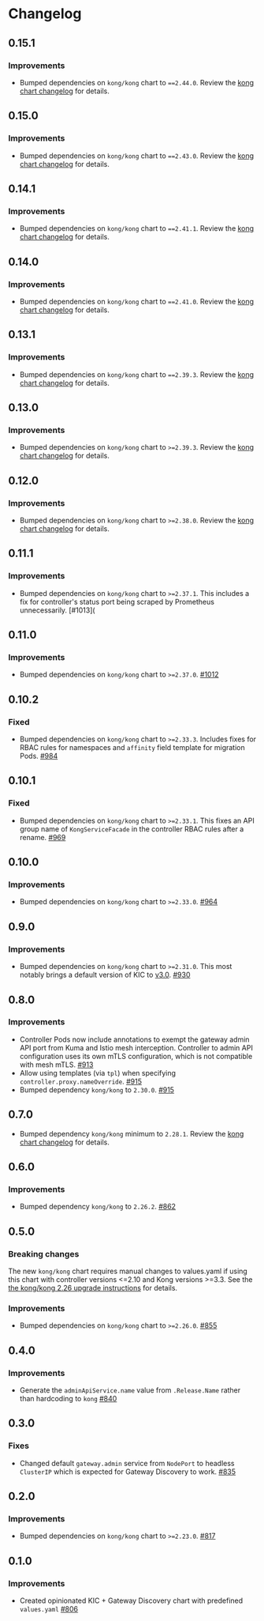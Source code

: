# Changelog

## 0.15.1

### Improvements

- Bumped dependencies on `kong/kong` chart to `==2.44.0`. Review the [kong chart
  changelog](https://github.com/Kong/charts/blob/main/charts/kong/CHANGELOG.md#2440)
  for details.

## 0.15.0

### Improvements

- Bumped dependencies on `kong/kong` chart to `==2.43.0`. Review the [kong chart
  changelog](https://github.com/Kong/charts/blob/main/charts/kong/CHANGELOG.md#2430)
  for details.

## 0.14.1

### Improvements

- Bumped dependencies on `kong/kong` chart to `==2.41.1`. Review the [kong chart
  changelog](https://github.com/Kong/charts/blob/main/charts/kong/CHANGELOG.md#2411)
  for details.

## 0.14.0

### Improvements

- Bumped dependencies on `kong/kong` chart to `==2.41.0`. Review the [kong chart
  changelog](https://github.com/Kong/charts/blob/main/charts/kong/CHANGELOG.md#2410)
  for details.

## 0.13.1

### Improvements

- Bumped dependencies on `kong/kong` chart to `==2.39.3`. Review the [kong chart
  changelog](https://github.com/Kong/charts/blob/main/charts/kong/CHANGELOG.md#2393)
  for details.

## 0.13.0

### Improvements

- Bumped dependencies on `kong/kong` chart to `>=2.39.3`. Review the [kong chart
  changelog](https://github.com/Kong/charts/blob/main/charts/kong/CHANGELOG.md#2390)
  for details.

## 0.12.0

### Improvements

- Bumped dependencies on `kong/kong` chart to `>=2.38.0`. Review the [kong chart
  changelog](https://github.com/Kong/charts/blob/main/charts/kong/CHANGELOG.md#2380)
  for details.

## 0.11.1

### Improvements

- Bumped dependencies on `kong/kong` chart to `>=2.37.1`. This includes a fix for
  controller's status port being scraped by Prometheus unnecessarily.
  [#1013](

## 0.11.0

### Improvements

- Bumped dependencies on `kong/kong` chart to `>=2.37.0`.
  [#1012](https://github.com/Kong/charts/pull/1012)

## 0.10.2

### Fixed

- Bumped dependencies on `kong/kong` chart to `>=2.33.3`. Includes fixes for RBAC
  rules for namespaces and `affinity` field template for migration Pods.
  [#984](https://github.com/Kong/charts/pull/984)

## 0.10.1

### Fixed

- Bumped dependencies on `kong/kong` chart to `>=2.33.1`. This fixes an API group
  name of `KongServiceFacade` in the controller RBAC rules after a rename.
  [#969](https://github.com/Kong/charts/pull/969)

## 0.10.0

### Improvements

- Bumped dependencies on `kong/kong` chart to `>=2.33.0`.
  [#964](https://github.com/Kong/charts/pull/964)

## 0.9.0

### Improvements

- Bumped dependencies on `kong/kong` chart to `>=2.31.0`.
  This most notably brings a default version of KIC to [v3.0][kic_3_0].
  [#930](https://github.com/Kong/charts/pull/930)

[kic_3_0]: https://github.com/Kong/kubernetes-ingress-controller/releases/tag/v3.0.0

## 0.8.0

### Improvements

- Controller Pods now include annotations to exempt the gateway admin API port
  from Kuma and Istio mesh interception. Controller to admin API configuration
  uses its own mTLS configuration, which is not compatible with mesh mTLS.
  [#913](https://github.com/Kong/charts/pull/913)
- Allow using templates (via `tpl`) when specifying `controller.proxy.nameOverride`.
  [#915](https://github.com/Kong/charts/pull/915)
- Bumped dependency `kong/kong` to `2.30.0`.
  [#915](https://github.com/Kong/charts/pull/915)

## 0.7.0

- Bumped dependency `kong/kong` minimum to `2.28.1`. Review the [kong chart
  changelog](https://github.com/Kong/charts/blob/main/charts/kong/CHANGELOG.md#2281)
  for details.

## 0.6.0

### Improvements

- Bumped dependency `kong/kong` to `2.26.2`.
  [#862](https://github.com/Kong/charts/pull/862)

## 0.5.0

### Breaking changes

The new `kong/kong` chart requires manual changes to values.yaml if using this
chart with controller versions <=2.10 and Kong versions >=3.3. See the 
[the kong/kong 2.26 upgrade instructions](https://github.com/Kong/charts/blob/main/charts/kong/UPGRADE.md#2260)
for details.

### Improvements

- Bumped dependencies on `kong/kong` chart to `>=2.26.0`.
  [#855](https://github.com/Kong/charts/pull/855)

## 0.4.0

### Improvements

- Generate the `adminApiService.name` value from `.Release.Name` rather than
  hardcoding to `kong`
  [#840](https://github.com/Kong/charts/pull/840)

## 0.3.0

### Fixes

- Changed default `gateway.admin` service from `NodePort` to headless `ClusterIP`
  which is expected for Gateway Discovery to work.
  [#835](https://github.com/Kong/charts/pull/835)

## 0.2.0

### Improvements

- Bumped dependencies on `kong/kong` chart to `>=2.23.0`.
  [#817](https://github.com/Kong/charts/pull/817)

## 0.1.0

### Improvements

- Created opinionated KIC + Gateway Discovery chart with predefined `values.yaml`
  [#806](https://github.com/Kong/charts/pull/806)
